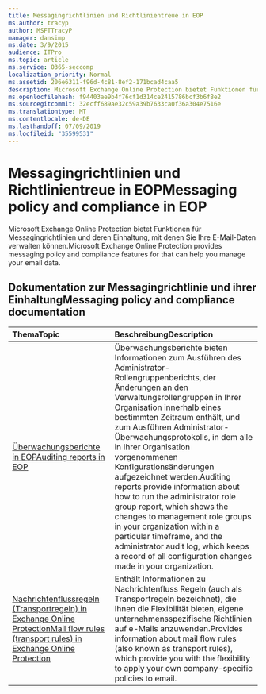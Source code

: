 ```yaml
---
title: Messagingrichtlinien und Richtlinientreue in EOP
ms.author: tracyp
author: MSFTTracyP
manager: dansimp
ms.date: 3/9/2015
audience: ITPro
ms.topic: article
ms.service: O365-seccomp
localization_priority: Normal
ms.assetid: 206e6311-f96d-4c81-8ef2-171bcad4caa5
description: Microsoft Exchange Online Protection bietet Funktionen für Messagingrichtlinien und deren Einhaltung, mit denen Sie Ihre E-Mail-Daten verwalten können.
ms.openlocfilehash: f94403ae9b4f76cf1d314ce2415786bcf3b6f8e2
ms.sourcegitcommit: 32ecff689ae32c59a39b7633ca0f36a304e7516e
ms.translationtype: MT
ms.contentlocale: de-DE
ms.lasthandoff: 07/09/2019
ms.locfileid: "35599531"
---
```

# <a name="messaging-policy-and-compliance-in-eop"></a><span data-ttu-id="f289c-103">Messagingrichtlinien und Richtlinientreue in EOP</span><span class="sxs-lookup"><span data-stu-id="f289c-103">Messaging policy and compliance in EOP</span></span>

<span data-ttu-id="f289c-104">Microsoft Exchange Online Protection bietet Funktionen für Messagingrichtlinien und deren Einhaltung, mit denen Sie Ihre E-Mail-Daten verwalten können.</span><span class="sxs-lookup"><span data-stu-id="f289c-104">Microsoft Exchange Online Protection provides messaging policy and compliance features for that can help you manage your email data.</span></span>
  
## <a name="messaging-policy-and-compliance-documentation"></a><span data-ttu-id="f289c-105">Dokumentation zur Messagingrichtlinie und ihrer Einhaltung</span><span class="sxs-lookup"><span data-stu-id="f289c-105">Messaging policy and compliance documentation</span></span>

|<span data-ttu-id="f289c-106">**Thema**</span><span class="sxs-lookup"><span data-stu-id="f289c-106">**Topic**</span></span>|<span data-ttu-id="f289c-107">**Beschreibung**</span><span class="sxs-lookup"><span data-stu-id="f289c-107">**Description**</span></span>|
|:-----|:-----|
|[<span data-ttu-id="f289c-108">Überwachungsberichte in EOP</span><span class="sxs-lookup"><span data-stu-id="f289c-108">Auditing reports in EOP</span></span>](auditing-reports-in-eop.md)|<span data-ttu-id="f289c-109">Überwachungsberichte bieten Informationen zum Ausführen des Administrator-Rollengruppenberichts, der Änderungen an den Verwaltungsrollengruppen in Ihrer Organisation innerhalb eines bestimmten Zeitraum enthält, und zum Ausführen Administrator-Überwachungsprotokolls, in dem alle in Ihrer Organisation vorgenommenen Konfigurationsänderungen aufgezeichnet werden.</span><span class="sxs-lookup"><span data-stu-id="f289c-109">Auditing reports provide information about how to run the administrator role group report, which shows the changes to management role groups in your organization within a particular timeframe, and the administrator audit log, which keeps a record of all configuration changes made in your organization.</span></span>|
|[<span data-ttu-id="f289c-110">Nachrichtenflussregeln (Transportregeln) in Exchange Online Protection</span><span class="sxs-lookup"><span data-stu-id="f289c-110">Mail flow rules (transport rules) in Exchange Online Protection</span></span>](mail-flow-rules-transport-rules-0.md)|<span data-ttu-id="f289c-111">Enthält Informationen zu Nachrichtenfluss Regeln (auch als Transportregeln bezeichnet), die Ihnen die Flexibilität bieten, eigene unternehmensspezifische Richtlinien auf e-Mails anzuwenden.</span><span class="sxs-lookup"><span data-stu-id="f289c-111">Provides information about mail flow rules (also known as transport rules), which provide you with the flexibility to apply your own company-specific policies to email.</span></span>|
